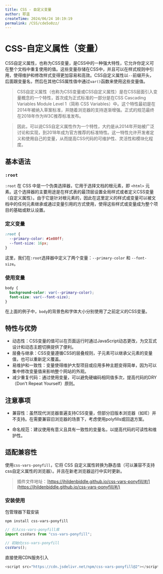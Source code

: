 ```yaml
---
title: CSS - 自定义变量
author: 耶温
createTime: 2024/06/24 10:19:19
permalink: /CSS/cde5o0zz/
---
```


# CSS-自定义属性（变量）

CSS自定义属性，也称为CSS变量，是CSS中的一种强大特性，它允许你定义可在整个文档中重复使用的值。这些变量存储在CSS中，并且可以在样式规则中引用，使得维护和修改样式变得更加容易和高效。CSS自定义属性以`--`前缀开头，后面跟变量名，然后在其他CSS属性值中通过`var()`函数来使用这些变量值。

> CSS自定义属性（也称为CSS变量或CSS自定义属性）是在CSS层面引入变量概念的一个特性，首次成为正式标准的一部分是在CSS Cascading Variables Module Level 1（简称 CSS Variables）中。这个特性最初是在2014年被纳入草案标准，并随着浏览器的支持逐渐增强。正式的规范最终在2018年作为W3C推荐标准发布。

> 因此，可以说CSS自定义属性作为一个特性，大约是从2014年开始被广泛讨论和实现，到2018年成为官方推荐的标准特性。这一特性允许开发者定义和使用自己的变量，从而提高CSS代码的可维护性、灵活性和模块化程度。

## 基本语法

### `:root`

`:root` 在 CSS 中是一个伪类选择器，它用于选择文档的根元素，即 `<html>` 元素。这个选择器的主要用途是在样式表的最顶层设置全局样式或者定义CSS变量（自定义属性）。由于它是针对根元素的，因此在这里定义的样式或变量可以被文档中的任何元素继承或通过变量引用的方式使用，使得这些样式或变量成为整个项目的基础或默认设置。

### 定义变量

```css
:root {
  --primary-color: #1e80ff;
  --font-size: 16px;
}
```

这里，我们在`:root`选择器中定义了两个变量：`--primary-color` 和 `--font-size`。

### 使用变量

```css
body {
  background-color: var(--primary-color);
  font-size: var(--font-size);
}
```

在上面的例子中，`body`的背景色和字体大小分别使用了之前定义的CSS变量。

## 特性与优势

- 动态性：CSS变量的值可以在页面运行时通过JavaScript动态更改，为交互式设计和动态主题切换提供了便利。
- 层叠与继承：CSS变量遵循CSS的层叠规则，子元素可以继承父元素的变量值，也可以重新定义覆盖。
- 易维护和一致性：变量使得维护大型项目或应用多种主题变得简单，因为可以集中修改变量值来影响整个网站的外观。
- 减少重复代码：通过使用变量，可以避免硬编码相同值多次，提高代码的DRY（Don't Repeat Yourself）原则。

## 注意事项

- 兼容性：虽然现代浏览器普遍支持CSS变量，但部分旧版本浏览器（如IE）并不支持。在需要兼容旧浏览器的场景下，考虑使用polyfills或回退方案。

- 命名规范：建议使用有意义且具有一致性的变量名，以提高代码的可读性和维护性。

## 适配兼容性

使用`css-vars-ponyfill`，它将 CSS 自定义属性转换为静态值（可以兼容不支持css自定义属性的浏览器）。并且在新老浏览器运行中实时更新。

> 插件文件地址：[https://jhildenbiddle.github.io/css-vars-ponyfill/#/](https://jhildenbiddle.github.io/css-vars-ponyfill/#/)

### 安装使用

包管理器下载安装

```shell
npm install css-vars-ponyfill
```

```js
// 引入css-vars-ponyfill库
import cssVars from "css-vars-ponyfill";

// 初始化css-vars-ponyfill
cssVars();
```

直接使用CDN服务引入

```js
<script src="https://cdn.jsdelivr.net/npm/css-vars-ponyfill@2"></script>
```
